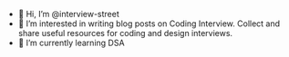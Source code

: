 - 👋 Hi, I’m @interview-street
- 👀 I’m interested in writing blog posts on Coding Interview. Collect and share useful resources for coding and design interviews.
- 🌱 I’m currently learning DSA

<!---
interview-street/interview-street is a ✨ special ✨ repository because its `README.md` (this file) appears on your GitHub profile.
You can click the Preview link to take a look at your changes.
--->
